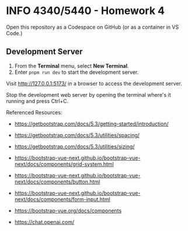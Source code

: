 # INFO 4340/5440 - Homework 4

Open this repository as a Codespace on GitHub (or as a container in VS Code.)

## Development Server

1. From the **Terminal** menu, select **New Terminal**.
2. Enter `pnpm run dev` to start the development server.

Visit <http://127.0.0.1:5173/> in a browser to access the development server.

Stop the development web server by opening the terminal where's it running and press Ctrl+C.

Referenced Resources:

- https://getbootstrap.com/docs/5.3/getting-started/introduction/

- https://getbootstrap.com/docs/5.3/utilities/spacing/

- https://getbootstrap.com/docs/5.3/utilities/sizing/

- https://bootstrap-vue-next.github.io/bootstrap-vue-next/docs/components/grid-system.html

- https://bootstrap-vue-next.github.io/bootstrap-vue-next/docs/components/button.html

- https://bootstrap-vue-next.github.io/bootstrap-vue-next/docs/components/form-input.html

- https://bootstrap-vue.org/docs/components

- https://chat.openai.com/
